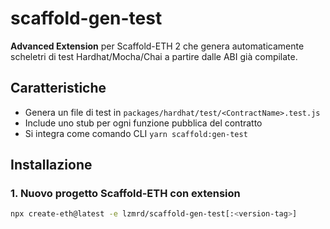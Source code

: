 # scaffold-gen-test

**Advanced Extension** per Scaffold-ETH 2 che genera automaticamente scheletri di test Hardhat/Mocha/Chai a partire dalle ABI già compilate.

## Caratteristiche

- Genera un file di test in `packages/hardhat/test/<ContractName>.test.js`  
- Include uno stub per ogni funzione pubblica del contratto  
- Si integra come comando CLI `yarn scaffold:gen-test`

## Installazione

### 1. Nuovo progetto Scaffold-ETH con extension

```bash
npx create-eth@latest -e lzmrd/scaffold-gen-test[:<version-tag>]
